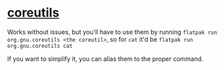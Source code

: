 # [coreutils](https://www.gnu.org/software/coreutils/)
Works without issues, but you'll have to use them by running `flatpak run org.gnu.coreutils <the coreutil>`, so for `cat` it'd be `flatpak run org.gnu.coreutils cat`

If you want to simplify it, you can alias them to the proper command.
